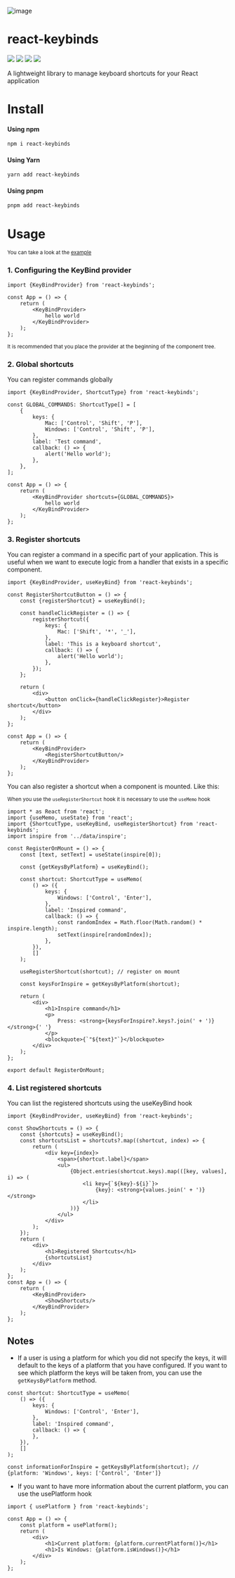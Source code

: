 ![image](https://user-images.githubusercontent.com/67383906/202308279-365ced49-ad3a-4f14-a272-fe8c0e080e2c.png)

# react-keybinds

[<img src="https://img.shields.io/npm/v/react-keybinds?style=for-the-badge">](https://www.npmjs.com/package/react-keybinds)
<img src="https://img.shields.io/npm/types/react-keybinds?label=%20&amp;logo=typescript&amp;logoColor=white&amp;style=for-the-badge">
<img src="https://img.shields.io/npm/dt/react-keybinds?style=for-the-badge" >
[<img src="https://img.shields.io/bundlephobia/minzip/react-keybinds?style=for-the-badge">](https://bundlephobia.com/package/react-keybinds)

A lightweight library to manage keyboard shortcuts for your React application

# Install

#### Using npm

```bash
npm i react-keybinds
```

#### Using Yarn

```bash
yarn add react-keybinds
```

#### Using pnpm

```bash
pnpm add react-keybinds
```

# Usage

<sub>You can take a look at the [example](./example) </sub>

### 1. Configuring the KeyBind provider

```tsx
import {KeyBindProvider} from 'react-keybinds';

const App = () => {
    return (
        <KeyBindProvider>
            hello world
        </KeyBindProvider>
    );
};
```

<sub>It is recommended that you place the provider at the beginning of the component tree.
</sub>

### 2. Global shortcuts

You can register commands globally

```tsx
import {KeyBindProvider, ShortcutType} from 'react-keybinds';

const GLOBAL_COMMANDS: ShortcutType[] = [
    {
        keys: {
            Mac: ['Control', 'Shift', 'P'],
            Windows: ['Control', 'Shift', 'P'],
        },
        label: 'Test command',
        callback: () => {
            alert('Hello world');
        },
    },
];

const App = () => {
    return (
        <KeyBindProvider shortcuts={GLOBAL_COMMANDS}>
            hello world
        </KeyBindProvider>
    );
};
```

### 3. Register shortcuts

You can register a command in a specific part of your application. This is useful when we want to execute logic from a
handler that exists in a specific component.

```tsx
import {KeyBindProvider, useKeyBind} from 'react-keybinds';

const RegisterShortcutButton = () => {
    const {registerShortcut} = useKeyBind();

    const handleClickRegister = () => {
        registerShortcut({
            keys: {
                Mac: ['Shift', '*', '_'],
            },
            label: 'This is a keyboard shortcut',
            callback: () => {
                alert('Hello world');
            },
        });
    };

    return (
        <div>
            <button onClick={handleClickRegister}>Register shortcut</button>
        </div>
    );
};

const App = () => {
    return (
        <KeyBindProvider>
            <RegisterShortcutButton/>
        </KeyBindProvider>
    );
};
```

You can also register a shortcut when a component is mounted. Like this:

<sub>When you use the `useRegisterShortcut` hook it is necessary to use the `useMemo` hook</sub>
```tsx
import * as React from 'react';
import {useMemo, useState} from 'react';
import {ShortcutType, useKeyBind, useRegisterShortcut} from 'react-keybinds';
import inspire from '../data/inspire';

const RegisterOnMount = () => {
    const [text, setText] = useState(inspire[0]);

    const {getKeysByPlatform} = useKeyBind();

    const shortcut: ShortcutType = useMemo(
        () => ({
            keys: {
                Windows: ['Control', 'Enter'],
            },
            label: 'Inspired command',
            callback: () => {
                const randomIndex = Math.floor(Math.random() * inspire.length);
                setText(inspire[randomIndex]);
            },
        }),
        []
    );

    useRegisterShortcut(shortcut); // register on mount

    const keysForInspire = getKeysByPlatform(shortcut);

    return (
        <div>
            <h1>Inspire command</h1>
            <p>
                Press: <strong>{keysForInspire?.keys?.join(' + ')}</strong>{' '}
            </p>
            <blockquote>{`"${text}"`}</blockquote>
        </div>
    );
};

export default RegisterOnMount;

```

### 4. List registered shortcuts

You can list the registered shortcuts using the useKeyBind hook

```tsx
import {KeyBindProvider, useKeyBind} from 'react-keybinds';

const ShowShortcuts = () => {
    const {shortcuts} = useKeyBind();
    const shortcutsList = shortcuts?.map((shortcut, index) => {
        return (
            <div key={index}>
                <span>{shortcut.label}</span>
                <ul>
                    {Object.entries(shortcut.keys).map(([key, values], i) => (
                        <li key={`${key}-${i}`}>
                            {key}: <strong>{values.join(' + ')}</strong>
                        </li>
                    ))}
                </ul>
            </div>
        );
    });
    return (
        <div>
            <h1>Registered Shortcuts</h1>
            {shortcutsList}
        </div>
    );
};
const App = () => {
    return (
        <KeyBindProvider>
            <ShowShortcuts/>
        </KeyBindProvider>
    );
};
```

## Notes

- If a user is using a platform for which you did not specify the keys, it will default to the keys of a platform that
  you have configured.
  If you want to see which platform the keys will be taken from, you can use the `getKeysByPlatform` method.

```tsx
const shortcut: ShortcutType = useMemo(
    () => ({
        keys: {
            Windows: ['Control', 'Enter'],
        },
        label: 'Inspired command',
        callback: () => {
        },
    }),
    []
);

const informationForInspire = getKeysByPlatform(shortcut); // {platform: 'Windows', keys: ['Control', 'Enter']}
```

- If you want to have more information about the current platform, you can use the usePlatform hook
```tsx
import { usePlatform } from 'react-keybinds';

const App = () => {
    const platform = usePlatform();
    return (
        <div>
            <h1>Current platform: {platform.currentPlatform()}</h1>
            <h1>Is Windows: {platform.isWindows()}</h1>
        </div>
    );
};
```
